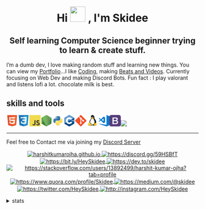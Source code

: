 <h1 align="center">Hi <img src="https://cdn.discordapp.com/emojis/403295311189245952.png?v=1" width="40" height="40"/>  
, I'm Skidee</h1>
<h2 align="center">Self learning Computer Science beginner trying to learn & create stuff. </h2>

I’m a dumb dev, I love making random stuff and learning new things. You can view my <a href="https://harshitkumarojha.github.io/">Portfolio</a>...I like <a href="https://harshitkumarojha.github.io/">Coding</a>, making <a href="https://bit.ly/HeySkidee">Beats and Videos</a>.
Currently focusing on Web Dev and making Discord Bots. Fun fact : I play valorant and listens lofi a lot. chocolate milk is best.

## skills and tools

<code><img height="30" src="https://raw.githubusercontent.com/devicons/devicon/master/icons/html5/html5-original.svg"></code><code><img height="30" src="https://raw.githubusercontent.com/devicons/devicon/master/icons/css3/css3-original.svg"></code><code><img height="30" src="https://raw.githubusercontent.com/devicons/devicon/master/icons/javascript/javascript-original.svg"></code><code><img height="30" src="https://raw.githubusercontent.com/github/explore/80688e429a7d4ef2fca1e82350fe8e3517d3494d/topics/nodejs/nodejs.png"></code><code><img height="30" src="https://raw.githubusercontent.com/devicons/devicon/master/icons/python/python-original.svg"></code><code><img height="30" src="https://raw.githubusercontent.com/devicons/devicon/master/icons/cplusplus/cplusplus-original.svg"></code><code><img height="30" src="https://raw.githubusercontent.com/devicons/devicon/master/icons/git/git-original.svg"></code><code><img height="30" src="https://raw.githubusercontent.com/devicons/devicon/master/icons/linux/linux-original.svg"></code><code><img height="30" src="https://raw.githubusercontent.com/github/explore/80688e429a7d4ef2fca1e82350fe8e3517d3494d/topics/visual-studio-code/visual-studio-code.png"></code><code><img height="30" src="https://raw.githubusercontent.com/github/explore/80688e429a7d4ef2fca1e82350fe8e3517d3494d/topics/bootstrap/bootstrap.png"></code><code><img height="30" src="https://avatars.githubusercontent.com/u/26492485?s=200&v=4"></code>

---

Feel free to Contact me via joining my <a href="https://discord.gg/59HSBfT">Discord Server</a> 


<p align="center">

<a href="http://harshitkumarojha.github.io/" target="_blank">
    <img align="center" src="https://www.flaticon.com/svg/vstatic/svg/814/814513.svg?token=exp=1613670239~hmac=db6c68a8c5c46e535bd3d2c13e0813da" alt="harshitkumarojha.github.io" height="30" width="30" />
</a>  
<a href="https://discord.gg/59HSBfT" target="_blank">
    <img align="center" src="https://img.icons8.com/fluent/100/ffffff/discord-new-logo.png" alt="https://discord.gg/59HSBfT" height="40" width="40" />
</a>  
<a href="https://bit.ly/HeySkidee" target="_blank">
    <img align="center" src="https://i.pinimg.com/originals/de/1c/91/de1c91788be0d791135736995109272a.png" alt="https://bit.ly/HeySkidee" height="40" width="40" />
</a>
<a href="https://dev.to/skidee" target="_blank">
    <img align="center" src="https://d2fltix0v2e0sb.cloudfront.net/dev-black.png" alt="https://dev.to/skidee" height="30" width="30">
</a>
<a href="https://stackoverflow.com/users/13892499/harshit-kumar-ojha?tab=profile" target="_blank">
    <img align="center" src="https://upload.wikimedia.org/wikipedia/commons/thumb/e/ef/Stack_Overflow_icon.svg/768px-Stack_Overflow_icon.svg.png" alt="https://stackoverflow.com/users/13892499/harshit-kumar-ojha?tab=profile" height="40" width="40">
</a>
<a href="https://www.quora.com/profile/Skidee" target="_blank">
    <img align="center" src="https://www.flaticon.com/svg/vstatic/svg/174/174865.svg?token=exp=1613670069~hmac=a8684b60128024588b23bc6fc2af369d" alt="https://www.quora.com/profile/Skidee" height="30" width="30">
</a>
<a href="https://medium.com/@skidee" target="_blank">
    <img align="center" src="https://cdn4.iconfinder.com/data/icons/social-media-2210/24/Medium-512.png" alt="https://medium.com/@skidee" height="40" width="40">
</a>    
<a href="https://twitter.com/HeySkidee" target="_blank">
    <img align="center" src="https://www.flaticon.com/svg/vstatic/svg/733/733579.svg?token=exp=1613669993~hmac=e6897113ccba39ab0733bb553c34337c" alt="https://twitter.com/HeySkidee" height="30" width="30">
</a>
<a href="http://instagram.com/HeySkidee" target="_blank">
    <img align="center" src="https://www.flaticon.com/svg/static/icons/svg/174/174855.svg" alt="http://instagram.com/HeySkidee" height="30" width="30">
</a>

</p>

<details> 
<summary>stats</summary> 

<table>
<tr>
<td align="center" style="padding=0;width=50%;">
    <img align = "center" alt-"Harshit's Github Stats" src ="https://github-readme-stats.harshitkumarojha.vercel.app/api?username=HarshitKumarOjha&show_icons=true&count_private=true&hide=stars&hide_border=true&theme=react">
</td>

<td align="center" style="padding=0;width=50%;">
    <img align = "center" alt-"Harshit's Github Stats" src ="https://github-readme-stats.harshitkumarojha.vercel.app/api/top-langs/?username=HarshitKumarOjha&show_icons=true&layout=compact&hide_border=true&theme=react">
</td> 
</tr></table> 

![Profile views](https://gpvc.arturio.dev/HarshitKumarOjha) [![GitHub followers](https://img.shields.io/github/followers/HarshitKumarOjha.svg?style=flat-square&color=brightgreen&label=Followers&maxAge=2592000)](https://github.com/HarshitKumarOjha?tab=followers) [![PRs Welcome](https://img.shields.io/badge/PRs-welcome-brightgreen.svg?style=flat-square)](http://makeapullrequest.com)




</details>

<!-- add a fun fact -->
